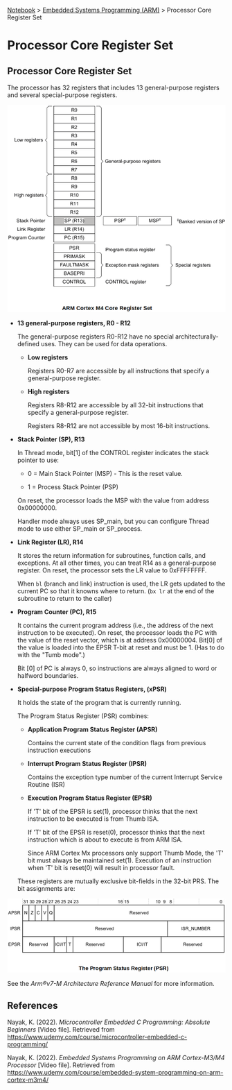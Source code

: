 <a href="../">Notebook</a> > <a href="./">Embedded Systems Programming (ARM)</a> > Processor Core Register Set

# Processor Core Register Set



## Processor Core Register Set

The processor has 32 registers that includes 13 general-purpose registers and several special-purpose registers.



<img src="./img/arm-cortex-m4-core-register-set.png" alt="arm-cortex-m4-core-register-set" width="650">





* **13 general-purpose registers, R0 - R12**

  The general-purpose registers R0-R12 have no special architecturally-defined uses. They can be used for data operations.

  * **Low registers**

    Registers R0-R7 are accessible by all instructions that specify a general-purpose register.

  * **High registers**

    Registers R8-R12 are accessible by all 32-bit instructions that specify a general-purpose register.

    Registers R8-R12 are not accessible by most 16-bit instructions.

* **Stack Pointer (SP), R13**

  In Thread mode, bit[1] of the CONTROL register indicates the stack pointer to use:

  - 0 = Main Stack Pointer (MSP) - This is the reset value.

  - 1 = Process Stack Pointer (PSP)

  On reset, the processor loads the MSP with the value from address 0x00000000.

  Handler mode always uses SP_main, but you can configure Thread mode to use either SP_main
  or SP_process.

* **Link Register (LR), R14**

  It stores the return information for subroutines, function calls, and exceptions. At all other times, you can treat R14 as a general-purpose register. On reset, the processor sets the LR value to 0xFFFFFFFF.

  When `bl` (branch and link) instruction is used, the LR gets updated to the current PC so that it knowns where to return. (`bx lr` at the end of the subroutine to return to the caller)

* **Program Counter (PC), R15**

  It contains the current program address (i.e., the address of the next instruction to be executed). On reset, the processor loads the PC with the value of the reset vector, which is at address 0x00000004. Bit[0] of the value is loaded into the EPSR T-bit at reset and must be 1. (Has to do with the "Tumb mode".)

  Bit [0] of PC is always 0, so instructions are always aligned to word or halfword boundaries.

* **Special-purpose Program Status Registers, (xPSR)**

  It holds the state of the program that is currently running.

  The Program Status Register (PSR) combines:

  - **Application Program Status Register (APSR)**

    Contains the current state of the condition flags from previous instruction executions

  - **Interrupt Program Status Register (IPSR)**

    Contains the exception type number of the current Interrupt Service Routine (ISR)

  - **Execution Program Status Register (EPSR)**

    If 'T' bit of the EPSR is set(1), processor thinks that the next instruction to be executed is from Thumb ISA.

    If 'T' bit of the EPSR is reset(0), processor thinks that the next instruction which is about to execute is from ARM ISA.

    Since ARM Cortex Mx processors only support Thumb Mode, the 'T' bit must always be maintained set(1). Execution of an instruction when 'T' bit is reset(0) will result in processor fault.

  These registers are mutually exclusive bit-fields in the 32-bit PRS. The bit assignments are:



<img src="./img/the-program-status-register.png" alt="the-program-status-register" width="650">



See the *Arm®v7-M Architecture Reference Manual* for more information.





## References

Nayak, K. (2022). *Microcontroller Embedded C Programming: Absolute Beginners* [Video file]. Retrieved from  https://www.udemy.com/course/microcontroller-embedded-c-programming/

Nayak, K. (2022). *Embedded Systems Programming on ARM Cortex-M3/M4 Processor* [Video file]. Retrieved from  https://www.udemy.com/course/embedded-system-programming-on-arm-cortex-m3m4/
